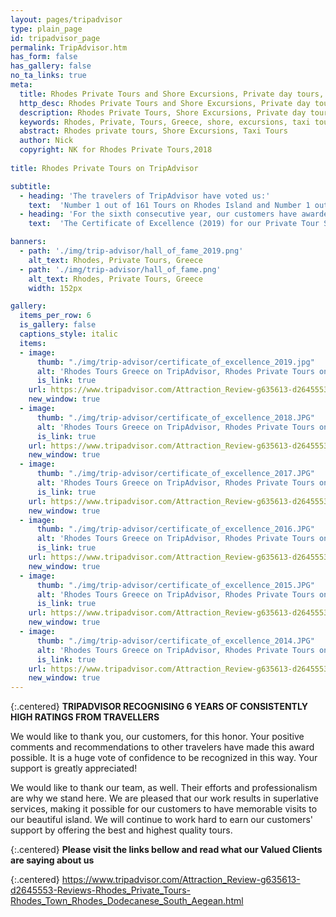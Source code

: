 ```yaml
---
layout: pages/tripadvisor
type: plain_page
id: tripadvisor_page
permalink: TripAdvisor.htm
has_form: false
has_gallery: false
no_ta_links: true
meta:
  title: Rhodes Private Tours and Shore Excursions, Private day tours, Taxi tours
  http_desc: Rhodes Private Tours and Shore Excursions, Private day tours and taxi tours, Minivan Minibus Group Tours, and semi-private tours with licensed tour guides.  VIP Tours Services and city sightseeing tours, daily tours of Rhodes Island Greece
  description: Rhodes Private Tours, Shore Excursions, Private day tours, Taxi tours
  keywords: Rhodes, Private, Tours, Greece, shore, excursions, taxi tours, day tours, city, sightseeing, guided, exclusive, daily tours, luxury, limousine, independent, customized, specialized, tailored, escorted, executive, disabled, accessible, photo, Mercedes, vip services
  abstract: Rhodes private tours, Shore Excursions, Taxi Tours
  author: Nick
  copyright: NK for Rhodes Private Tours,2018
  
title: Rhodes Private Tours on TripAdvisor

subtitle:
  - heading: 'The travelers of TripAdvisor have voted us:'
    text:  'Number 1 out of 161 Tours on Rhodes Island and Number 1 out of 72 Tours in Rhodes Town'
  - heading: 'For the sixth consecutive year, our customers have awarded us:'
    text:  'The Certificate of Excellence (2019) for our Private Tour Services'

banners:
  - path: './img/trip-advisor/hall_of_fame_2019.png'
    alt_text: Rhodes, Private Tours, Greece
  - path: './img/trip-advisor/hall_of_fame.png'
    alt_text: Rhodes, Private Tours, Greece
    width: 152px

gallery:
  items_per_row: 6
  is_gallery: false
  captions_style: italic
  items:
  - image:
      thumb: "./img/trip-advisor/certificate_of_excellence_2019.jpg"
      alt: 'Rhodes Tours Greece on TripAdvisor, Rhodes Private Tours on TripAdvisor Greece'
      is_link: true
    url: https://www.tripadvisor.com/Attraction_Review-g635613-d2645553-Reviews-Rhodes_Private_Tours-Rhodes_Town_Rhodes_Dodecanese_South_Aegean.html
    new_window: true
  - image:
      thumb: "./img/trip-advisor/certificate_of_excellence_2018.JPG"
      alt: 'Rhodes Tours Greece on TripAdvisor, Rhodes Private Tours on TripAdvisor Greece'
      is_link: true
    url: https://www.tripadvisor.com/Attraction_Review-g635613-d2645553-Reviews-Rhodes_Private_Tours-Rhodes_Town_Rhodes_Dodecanese_South_Aegean.html
    new_window: true
  - image:
      thumb: "./img/trip-advisor/certificate_of_excellence_2017.JPG"
      alt: 'Rhodes Tours Greece on TripAdvisor, Rhodes Private Tours on TripAdvisor Greece'
      is_link: true
    url: https://www.tripadvisor.com/Attraction_Review-g635613-d2645553-Reviews-Rhodes_Private_Tours-Rhodes_Town_Rhodes_Dodecanese_South_Aegean.html
    new_window: true
  - image:
      thumb: "./img/trip-advisor/certificate_of_excellence_2016.JPG"
      alt: 'Rhodes Tours Greece on TripAdvisor, Rhodes Private Tours on TripAdvisor Greece'
      is_link: true
    url: https://www.tripadvisor.com/Attraction_Review-g635613-d2645553-Reviews-Rhodes_Private_Tours-Rhodes_Town_Rhodes_Dodecanese_South_Aegean.html
    new_window: true
  - image:
      thumb: "./img/trip-advisor/certificate_of_excellence_2015.JPG"
      alt: 'Rhodes Tours Greece on TripAdvisor, Rhodes Private Tours on TripAdvisor Greece'
      is_link: true
    url: https://www.tripadvisor.com/Attraction_Review-g635613-d2645553-Reviews-Rhodes_Private_Tours-Rhodes_Town_Rhodes_Dodecanese_South_Aegean.html
    new_window: true
  - image:
      thumb: "./img/trip-advisor/certificate_of_excellence_2014.JPG"
      alt: 'Rhodes Tours Greece on TripAdvisor, Rhodes Private Tours on TripAdvisor Greece'
      is_link: true
    url: https://www.tripadvisor.com/Attraction_Review-g635613-d2645553-Reviews-Rhodes_Private_Tours-Rhodes_Town_Rhodes_Dodecanese_South_Aegean.html
    new_window: true
---
```

{:.centered}
**TRIPADVISOR RECOGNISING 6 YEARS OF CONSISTENTLY HIGH RATINGS FROM TRAVELLERS**

We would like to thank you, our customers, for this honor. Your positive comments and recommendations to other travelers have made this award possible. It is a huge vote of confidence to be recognized in this way. Your support is greatly appreciated!

We would like to thank our team, as well. Their efforts and professionalism are why we stand here. We are pleased that our work results in superlative services, making it possible for our customers to have memorable visits to our beautiful island. We will continue to work hard to earn our customers' support by offering the best and highest quality tours.

{:.centered}
**Please visit the links bellow and read what our Valued Clients are saying about us**

{:.centered}
<a href="https://www.tripadvisor.com/Attraction_Review-g635613-d2645553-Reviews-Rhodes_Private_Tours-Rhodes_Town_Rhodes_Dodecanese_South_Aegean.html" target="_blank">https://www.tripadvisor.com/Attraction_Review-g635613-d2645553-Reviews-Rhodes_Private_Tours-Rhodes_Town_Rhodes_Dodecanese_South_Aegean.html</a>